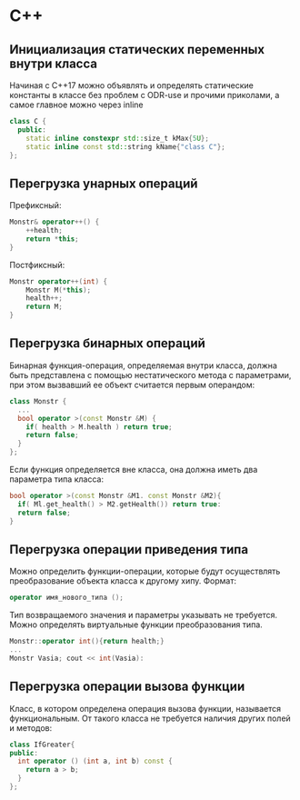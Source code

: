 # C++

## Инициализация статических переменных внутри класса 

Начиная с C++17 можно объявлять и определять статические константы в классе без проблем с ODR-use и прочими приколами, а самое главное можно через inline

```c++
class C {
  public:
    static inline constexpr std::size_t kMax{5U};
    static inline const std::string kName{"class C"};
};
```

## Перегрузка унарных операций

Префиксный:

```c++
Monstr& operator++() {
    ++health;
    return *this;
}
```

Постфиксный:

```c++
Monstr operator++(int) {
    Monstr M(*this);
    health++;
    return M;
}
```

## Перегрузка бинарных операций

Бинарная функция-операция, определяемая внутри класса, должна быть представлена с помощью нестатического метода с параметрами, при этом вызвавший ее объект считается первым операндом:

```c++
class Monstr {
  ...
  bool operator >(const Monstr &M) {
    if( health > M.health ) return true;
    return false;
  }
};
```

Если функция определяется вне класса, она должна иметь два параметра типа класса:

```c++
bool operator >(const Monstr &M1. const Monstr &M2){
  if( Ml.get_health() > M2.getHealth()) return true:
  return false;
} 
```

## Перегрузка операции приведения типа

Можно определить функции-операции, которые будут осуществлять преобразование объекта класса к другому хипу. Формат:

```c++
operator имя_нового_типа (); 
```

Тип возвращаемого значения и параметры указывать не требуется. Можно определять виртуальные функции преобразования типа.

```c++
Monstr::operator int(){return health;}
...
Monstr Vasia; cout << int(Vasia):
```

## Перегрузка операции вызова функции

Класс, в котором определена операция вызова функции, называется функциональным. От такого класса не требуется наличия других полей и методов:

```c++
class IfGreater{
public:
  int operator () (int a, int b) const {
    return a > b;
  }
};
```